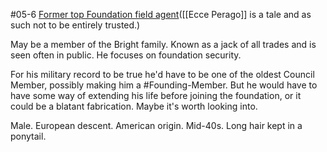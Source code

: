 #05-6
[Former top Foundation field agent](https://scp-wiki.wikidot.com/ecceperago)﻿([[Ecce Perago]] is a tale and as such not to be entirely trusted.)

May be a member of the Bright family. Known as a jack of all trades and is seen often in public. He focuses on foundation security.

For his military record to be true he'd have to be one of the oldest Council Member, possibly making him a #Founding-Member. But he would have to have some way of extending his life before joining the foundation, or it could be a blatant fabrication. Maybe it's worth looking into.

Male. European descent. American origin. Mid-40s. Long hair kept in a ponytail.